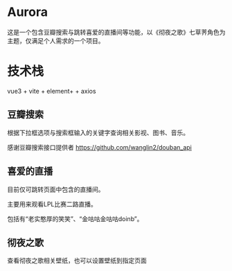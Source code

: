 # Aurora

这是一个包含豆瓣搜索与跳转喜爱的直播间等功能，以《彻夜之歌》七草荠角色为主题，仅满足个人需求的一个项目。

# 技术栈

vue3 + vite + element+ + axios

## 豆瓣搜索

根据下拉框选项与搜索框输入的关键字查询相关影视、图书、音乐。

感谢豆瓣搜索接口提供者 https://github.com/wanglin2/douban_api

## 喜爱的直播

目前仅可跳转页面中包含的直播间。

主要用来观看LPL比赛二路直播。

包括有“老实憨厚的笑笑”、“金咕咕金咕咕doinb”。

## 彻夜之歌

查看彻夜之歌相关壁纸，也可以设置壁纸到指定页面